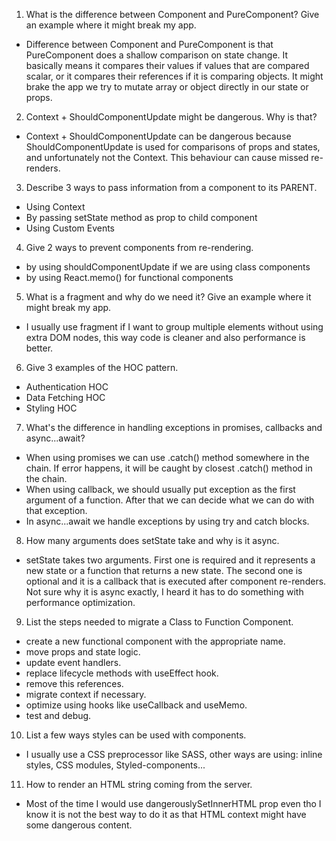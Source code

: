 1. What is the difference between Component and PureComponent? Give an example where it might break my app.

- Difference between Component and PureComponent is that PureComponent does a shallow comparison on state change. It basically means it compares their values if values that are compared scalar, or it compares their references if it is comparing objects. It might brake the app we try to mutate array or object directly in our state or props.

2. Context + ShouldComponentUpdate might be dangerous. Why is that?

- Context + ShouldComponentUpdate can be dangerous because ShouldComponentUpdate is used for comparisons of props and states, and unfortunately not the Context. This behaviour can cause missed re-renders.

3. Describe 3 ways to pass information from a component to its PARENT.

- Using Context
- By passing setState method as prop to child component
- Using Custom Events

4. Give 2 ways to prevent components from re-rendering.

- by using shouldComponentUpdate if we are using class components
- by using React.memo() for functional components

5. What is a fragment and why do we need it? Give an example where it might
   break my app.

- I usually use fragment if I want to group multiple elements without using extra DOM nodes, this way code is cleaner and also performance is better.

6. Give 3 examples of the HOC pattern.

- Authentication HOC
- Data Fetching HOC
- Styling HOC

7. What's the difference in handling exceptions in promises, callbacks
   and async...await?

- When using promises we can use .catch() method somewhere in the chain. If error happens, it will be caught by closest .catch() method in the chain.
- When using callback, we should usually put exception as the first argument of a function. After that we can decide what we can do with that exception.
- In async...await we handle exceptions by using try and catch blocks.

8. How many arguments does setState take and why is it async.

- setState takes two arguments. First one is required and it represents a new state or a function that returns a new state. The second one is optional and it is a callback that is executed after component re-renders. Not sure why it is async exactly, I heard it has to do something with performance optimization.

9. List the steps needed to migrate a Class to Function Component.

- create a new functional component with the appropriate name.
- move props and state logic.
- update event handlers.
- replace lifecycle methods with useEffect hook.
- remove this references.
- migrate context if necessary.
- optimize using hooks like useCallback and useMemo.
- test and debug.

10. List a few ways styles can be used with components.

- I usually use a CSS preprocessor like SASS, other ways are using: inline styles, CSS modules, Styled-components...

11. How to render an HTML string coming from the server.

- Most of the time I would use dangerouslySetInnerHTML prop even tho I know it is not the best way to do it as that HTML context might have some dangerous content.

